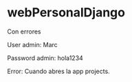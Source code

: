 # webPersonalDjango
Con errores


User admin: Marc

Password admin: hola1234



Error: Cuando abres la app projects.
